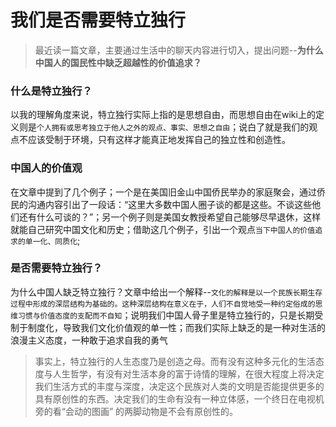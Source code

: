 # 我们是否需要特立独行

> 最近读一篇文章，主要通过生活中的聊天内容进行切入，提出问题--**为什么中国人的国民性中缺乏超越性的价值追求？**

### 什么是特立独行？

以我的理解角度来说，特立独行实际上指的是思想自由，而思想自由在wiki上的定义则是`个人拥有或思考独立于他人之外的观点、事实、思想之自由`；说白了就是我们的观点不应该受制于环境，只有这样才能真正地发挥自己的独立性和创造性。

### 中国人的价值观

在文章中提到了几个例子；一个是在美国旧金山中国侨民举办的家庭聚会，通过侨民的沟通内容引出了一段话：“这里大多数中国人圈子谈的都是这些。不谈这些他们还有什么可谈的？”；另一个例子则是美国女教授希望自己能够尽早退休，这样就能自己研究中国文化和历史；借助这几个例子，引出一个观点`当下中国人的价值追求的单一化、同质化`;

### 是否需要特立独行？

为什么中国人缺乏特立独行？文章中给出一个解释--`文化的解释是以一个民族长期生存过程中形成的深层结构为基础的。这种深层结构在意义在于，人们不自觉地受一种约定俗成的思维习惯与价值态度的支配而不自知`；说明我们中国人骨子里是特立独行的，只是长期受制于制度化，导致我们文化价值观的单一性；而我们实际上缺乏的是一种对生活的浪漫主义态度，一种敢于追求自我的勇气

> 事实上，特立独行的人生态度乃是创造之母。而有没有这种多元化的生活态度与人生哲学，有没有对生活本身的富于诗情的理解，在很大程度上将决定我们生活方式的丰度与深度，决定这个民族对人类的文明是否能提供更多的具有原创性的东西。决定我们的生命有没有一种立体感，一个终日在电视机旁的看“会动的图画” 的两脚动物是不会有原创性的。